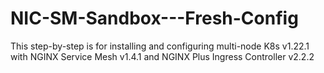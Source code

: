 # NIC-SM-Sandbox---Fresh-Config

This step-by-step is for installing and configuring multi-node K8s v1.22.1 with NGINX Service Mesh v1.4.1 and NGINX Plus Ingress Controller v2.2.2
